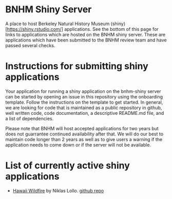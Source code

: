 # BNHM Shiny Server
A place to host Berkeley Natural History Museum (shiny)[https://shiny.rstudio.com/] applications.  See the bottom of this page for links to applications which are hosted on the BNHM shiny server.  These are applications which have been submitted to the BNHM review team and have passed several checks.  

# Instructions for submitting shiny applications

Your application for running a shiny application on the bnhm-shiny server can be started by opening an issue in this repository using the onboarding template. Follow the instructions on the template to get started.  In general, we are looking for code that is maintained as a public repository in github, well written code, code documentation, a descriptive README.md file, and a list of dependencies. 
 
Please note that BNHM will host accepted applications for two years but does not guarrantee continued availability after that.  We will do our best to maintain code longer than 2 years as well as to give users a warning if the application needs to come down or if the server will not be available.
 
# List of currently active shiny applications 
 * [Hawaii Wildfire](https://bnhm-shiny.berkeley.edu/HWMO/) by Niklas Lollo.  [github repo](https://github.com/niklaslollo/HWMO_webapp)


